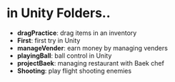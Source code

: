 # in Unity Folders.. 

<ul>
  <li><b>dragPractice</b>: drag items in an inventory </li>
  <li><b>First</b>: first try in Unity</li>
  <li><b>manageVender</b>: earn money by managing venders </li>
  <li><b>playingBall</b>: ball control in Unity</li>
  <li><b>projectBaek</b>: managing restaurant with Baek chef</li>
  <li><b>Shooting</b>: play flight shooting enemies</li>
</ul>
